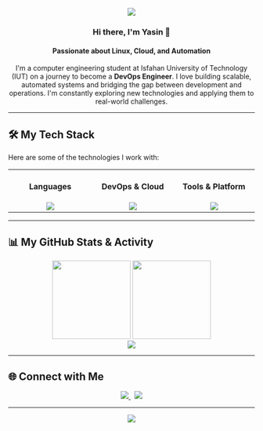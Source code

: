 <p align="center">
  <img src="https://capsule-render.vercel.app/api?type=rounded&color=gradient&height=250&section=header&text=Yasin%20Saberi&fontSize=70&animation=fadeIn&fontAlignY=38&desc=Computer%20Engineering%20Student%20at%20IUT&descAlignY=55&descAlign=62"/>
</p>

<div align="center">

### Hi there, I'm Yasin 👋

#### Passionate about Linux, Cloud, and Automation

I'm a computer engineering student at Isfahan University of Technology (IUT) on a journey to become a **DevOps Engineer**. I love building scalable, automated systems and bridging the gap between development and operations. I'm constantly exploring new technologies and applying them to real-world challenges.

</div>

---

## 🛠️ My Tech Stack

Here are some of the technologies I work with:

<table width="100%">
  <tr>
    <td align="center" width="180">
      <h4>Languages</h4>
      <a href="https://skillicons.dev">
        <img src="https://skillicons.dev/icons?i=python,cpp,bash" />
      </a>
    </td>
    <td align="center" width="180">
      <h4>DevOps & Cloud</h4>
      <a href="https://skillicons.dev">
        <img src="https://skillicons.dev/icons?i=linux,docker,kubernetes" />
      </a>
    </td>
    <td align="center" width="180">
      <h4>Tools & Platform</h4>
      <a href="https://skillicons.dev">
        <img src="https://skillicons.dev/icons?i=git,github,vim" />
      </a>
    </td>
  </tr>
</table>

---

## 📊 My GitHub Stats & Activity

<p align="center">
  <img src="https://github-readme-stats.vercel.app/api?username=YasinSaberi&show_icons=true&theme=tokyonight" height="160"/>
  <img src="https://github-readme-stats.vercel.app/api/top-langs/?username=YasinSaberi&layout=compact&theme=tokyonight" height="160"/>
  <br>
  <img src="https://github-readme-streak-stats.herokuapp.com/?user=YasinSaberi&theme=tokyonight" />
</p>

---

## 🌐 Connect with Me

<p align="center">
  <a href="https://www.linkedin.com/in/yasin-saberi-1016a730a">
    <img src="https://img.shields.io/badge/LinkedIn-0A66C2?style=for-the-badge&logo=linkedin&logoColor=white"/>
  </a>
  &nbsp;
  <a href="https://t.me/Yas_Saberi">
    <img src="https://img.shields.io/badge/Telegram-26A5E4?style=for-the-badge&logo=telegram&logoColor=white"/>
  </a>
</p>

---

<p align="center">
  <img src="https://capsule-render.vercel.app/api?type=waving&color=gradient&height=120&section=footer"/>
</p>
